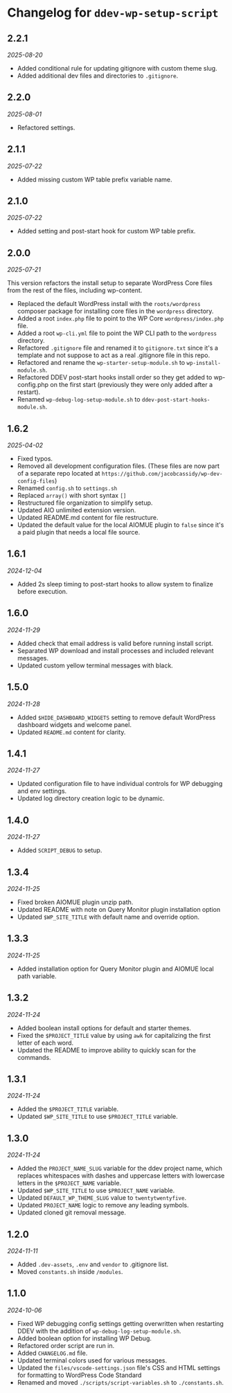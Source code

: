 # Changelog for `ddev-wp-setup-script`

## 2.2.1

_2025-08-20_

-   Added conditional rule for updating gitignore with custom theme slug.
-   Added additional dev files and directories to `.gitignore`.

## 2.2.0

_2025-08-01_

-   Refactored settings.

## 2.1.1

_2025-07-22_

-   Added missing custom WP table prefix variable name.

## 2.1.0

_2025-07-22_

-   Added setting and post-start hook for custom WP table prefix.

## 2.0.0

_2025-07-21_

This version refactors the install setup to separate WordPress Core files from the rest of the files, including wp-content.

-   Replaced the default WordPress install with the `roots/wordpress` composer package for installing core files in the `wordpress` directory.
-   Added a root `index.php` file to point to the WP Core `wordpress/index.php` file.
-   Added a root `wp-cli.yml` file to point the WP CLI path to the `wordpress` directory.
-   Refactored `.gitignore` file and renamed it to `gitignore.txt` since it's a template and not suppose to act as a real .gitignore file in this repo.
-   Refactored and rename the `wp-starter-setup-module.sh` to `wp-install-module.sh`.
-   Refactored DDEV post-start hooks install order so they get added to wp-config.php on the first start (previously they were only added after a restart).
-   Renamed `wp-debug-log-setup-module.sh` to `ddev-post-start-hooks-module.sh`.

## 1.6.2

_2025-04-02_

-   Fixed typos.
-   Removed all development configuration files. (These files are now part of a separate repo located at `https://github.com/jacobcassidy/wp-dev-config-files`)
-   Renamed `config.sh` to `settings.sh`
-   Replaced `array()` with short syntax `[]`
-   Restructured file organization to simplify setup.
-   Updated AIO unlimited extension version.
-   Updated README.md content for file restructure.
-   Updated the default value for the local AIOMUE plugin to `false` since it's a paid plugin that needs a local file source.

## 1.6.1

_2024-12-04_

-   Added 2s sleep timing to post-start hooks to allow system to finalize before execution.

## 1.6.0

_2024-11-29_

-   Added check that email address is valid before running install script.
-   Separated WP download and install processes and included relevant messages.
-   Updated custom yellow terminal messages with black.

## 1.5.0

_2024-11-28_

-   Added `$HIDE_DASHBOARD_WIDGETS` setting to remove default WordPress dashboard widgets and welcome panel.
-   Updated `README.md` content for clarity.

## 1.4.1

_2024-11-27_

-   Updated configuration file to have individual controls for WP debugging and env settings.
-   Updated log directory creation logic to be dynamic.

## 1.4.0

_2024-11-27_

-   Added `SCRIPT_DEBUG` to setup.

## 1.3.4

_2024-11-25_

-   Fixed broken AIOMUE plugin unzip path.
-   Updated README with note on Query Monitor plugin installation option
-   Updated `$WP_SITE_TITLE` with default name and override option.

## 1.3.3

_2024-11-25_

-   Added installation option for Query Monitor plugin and AIOMUE local path variable.

## 1.3.2

_2024-11-24_

-   Added boolean install options for default and starter themes.
-   Fixed the `$PROJECT_TITLE` value by using `awk` for capitalizing the first letter of each word.
-   Updated the README to improve ability to quickly scan for the commands.

## 1.3.1

_2024-11-24_

-   Added the `$PROJECT_TITLE` variable.
-   Updated `$WP_SITE_TITLE` to use `$PROJECT_TITLE` variable.

## 1.3.0

_2024-11-24_

-   Added the `PROJECT_NAME_SLUG` variable for the ddev project name, which replaces whitespaces with dashes and uppercase letters with lowercase letters in the `$PROJECT_NAME` variable.
-   Updated `$WP_SITE_TITLE` to use `$PROJECT_NAME` variable.
-   Updated `DEFAULT_WP_THEME_SLUG` value to `twentytwentyfive`.
-   Updated `PROJECT_NAME` logic to remove any leading symbols.
-   Updated cloned git removal message.

## 1.2.0

_2024-11-11_

-   Added `.dev-assets`, `.env` and `vendor` to .gitignore list.
-   Moved `constants.sh` inside `/modules`.

## 1.1.0

_2024-10-06_

-   Fixed WP debugging config settings getting overwritten when restarting DDEV with the addition of `wp-debug-log-setup-module.sh`.
-   Added boolean option for installing WP Debug.
-   Refactored order script are run in.
-   Added `CHANGELOG.md` file.
-   Updated terminal colors used for various messages.
-   Updated the `files/vscode-settings.json` file's CSS and HTML settings for formatting to WordPress Code Standard
-   Renamed and moved `./scripts/script-variables.sh` to `./constants.sh`.
